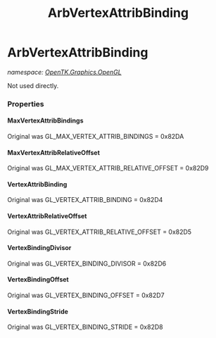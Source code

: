 ﻿---
title: ArbVertexAttribBinding
---

# ArbVertexAttribBinding
_namespace: [OpenTK.Graphics.OpenGL](N-OpenTK.Graphics.OpenGL.html)_

Not used directly.



### Properties

#### MaxVertexAttribBindings
Original was GL_MAX_VERTEX_ATTRIB_BINDINGS = 0x82DA
#### MaxVertexAttribRelativeOffset
Original was GL_MAX_VERTEX_ATTRIB_RELATIVE_OFFSET = 0x82D9
#### VertexAttribBinding
Original was GL_VERTEX_ATTRIB_BINDING = 0x82D4
#### VertexAttribRelativeOffset
Original was GL_VERTEX_ATTRIB_RELATIVE_OFFSET = 0x82D5
#### VertexBindingDivisor
Original was GL_VERTEX_BINDING_DIVISOR = 0x82D6
#### VertexBindingOffset
Original was GL_VERTEX_BINDING_OFFSET = 0x82D7
#### VertexBindingStride
Original was GL_VERTEX_BINDING_STRIDE = 0x82D8

